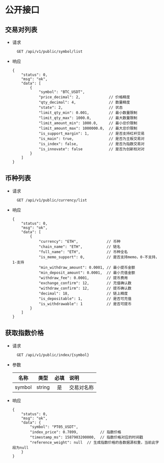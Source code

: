 # 公开接口

## 交易对列表

* 请求

        GET /api/v1/public/symbol/list

* 响应

    ```
    {
        "status": 0,
        "msg": "ok",
        "data": [
            {
                "symbol": "BTC_USDT",
                "price_decimal": 2,             // 价格精度
                "qty_decimal": 4,               // 数量精度
                "state": 2,                     // 状态
                "limit_qty_min": 0.001,         // 最小数量限制
                "limit_qty_max": 1000.0,        // 最大数量限制
                "limit_amount_min": 1000.0,     // 最小总价限制
                "limit_amount_max": 1000000.0,  // 最大总价限制
                "is_support_margin": 1,         // 是否支持杠杆交易
                "is_main": true,                // 是否为主板交易对
                "is_index": false,              // 是否为指数交易对
                "is_innovate": false            // 是否为创新校对对
            }
        ]
    }
    ```

## 币种列表

* 请求

        GET /api/v1/public/currency/list

* 响应

    ```
    {
        "status": 0,
        "msg": "ok",
        "data": [
            {
                "currency": "ETH",             // 币种
                "chain_name": "ETH",           // 链名
                "full_name": "ETH",            // 币种全名
                "is_memo_support": 0,          // 是否支持memo，0-不支持，1-支持
                "min_withdraw_amount": 0.0001, // 最小提币金额
                "min_deposit_amount": 0.0001,  // 最小充值金额
                "withdraw_fee": 0.0001,        // 提币费用
                "exchange_confirm": 12,        // 充值确认数
                "withdraw_confirm": 12,        // 提币确认数
                "decimal": 18,                 // 链上精度
                "is_depositable": 1,           // 是否可充值
                "is_withdrawable": 1           // 是否可提币
            }
        ]
    }
    ```

## 获取指数价格

* 请求

        GET /api/v1/public/index/{symbol}

* 参数

    | 名称 | 类型 | 必填 | 说明 |
    | --- | :---: | :---: | :--- |
    | symbol | string | 是  | 交易对名称 |

* 响应

    ```
    {
        "status": 0,
        "msg": "ok",
        "data": {
            "symbol": "PT05_USDT",
            "index_price": 0.7899,          // 指数价格
            "timestamp_ms": 1587903200000,  // 指数价格对应的时间戳
            "reference_weight": null  // 生成指数价格的各数据源权重，当前此字段为null
        }
    }
    ```
